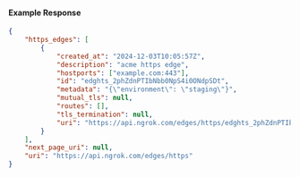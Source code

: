 <!-- Code generated for API Clients. DO NOT EDIT. -->

#### Example Response

```json
{
	"https_edges": [
		{
			"created_at": "2024-12-03T10:05:57Z",
			"description": "acme https edge",
			"hostports": ["example.com:443"],
			"id": "edghts_2phZdnPTIbNbb0NpS4i0ONdpSDt",
			"metadata": "{\"environment\": \"staging\"}",
			"mutual_tls": null,
			"routes": [],
			"tls_termination": null,
			"uri": "https://api.ngrok.com/edges/https/edghts_2phZdnPTIbNbb0NpS4i0ONdpSDt"
		}
	],
	"next_page_uri": null,
	"uri": "https://api.ngrok.com/edges/https"
}
```
